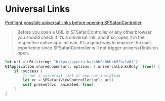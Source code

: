 # Universal Links

[Preflight possible universal links before opening SFSafariController](https://recoursive.com/2019/02/22/preflight_universal_links/)

> Before you open a URL in SFSafariController or any other browser, you should check if it’s a universal link, 
> and if so, open it in the respective native app instead. 
> It’s a good way to improve the user experience since SFSafariController will not trigger universal links on open.

```swift
let url = URL(string: "https://youtu.be/k0kSc8hHzAM?t=1461")!
UIApplication.shared.open(url, options: [.universalLinksOnly: true]) { (success) in
    if !success {
        // not a universal link or app not installed
        let vc = SFSafariViewController(url: url)
        self.present(vc, animated: true)
    }
}
```
